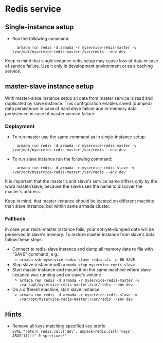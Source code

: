 # Redis service

## Single-instance setup
- Run the following command:

        armada run redis -d armada -r myservice-redis-master -v /var/opt/myservice-redis-master:/var/redis --env dev


Keep in mind that single instance redis setup may cause loss of data in case of service failure.
Use it only in development environment or as a caching service.


## master-slave instance setup
With master-slave instance setup all data from master service is read and 
duplicated by slave instance. This configuration enables saved (dumped) data 
persistence in case of hard drive failure and in-memory data persistence 
in case of master service failure.

### Deployment

- To run master use the same command as in single-instance setup:

        armada run redis -d armada -r myservice-redis-master -v /var/opt/myservice-redis-master:/var/redis --env dev

- To run slave instance run the following command:

        armada run redis -d armada -r myservice-redis-slave -v /var/opt/myservice-redis-master:/var/redis --env dev

It is important that the master's and slave's service name differs only by the word master/slave, because the slave
uses the name to discover the master's address.

Keep in mind, that master instance should be located on different machine than
slave instance, but within same armada cluster.

### Fallback
In case your redis-master instance fails, your not-yet-dumped data will be perserved in slave's memory. 
To restore master instance from slave's data follow these steps:

- Connect to redis-slave instance and dump all memory data to file with "SAVE" command, e.g.:
    - `armada ssh myservice-redis-slave redis-cli -p 80 SAVE`
- Stop slave-instance with `armada stop myservice-redis-slave`
- Start master instance and mount it on the same machine where slave instance was running and on slave's volume 
    - `armada run redis -d armada -r myservice-redis-master -v /var/opt/myservice-redis-master:/var/redis --env dev`
- On a different machine, start slave instance 
    - `armada run redis -d armada -r myservice-redis-slave -v /var/opt/myservice-redis-master:/var/redis --env dev`

## Hints
- Remove all keys matching specified key prefix  
`EVAL "return redis.call('del', unpack(redis.call('keys', ARGV[1])))" 0 <prefix>:*"`
